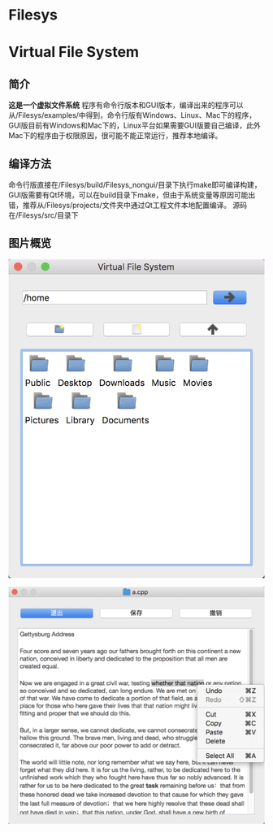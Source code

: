 # Filesys
# Virtual File System
## 简介
**这是一个虚拟文件系统**
程序有命令行版本和GUI版本，编译出来的程序可以从/Filesys/examples/中得到，命令行版有Windows、Linux、Mac下的程序，GUI版目前有Windows和Mac下的，Linux平台如果需要GUI版要自己编译，此外Mac下的程序由于权限原因，很可能不能正常运行，推荐本地编译。

## 编译方法
命令行版直接在/Filesys/build/Filesys_nongui/目录下执行make即可编译构建，GUI版需要有Qt环境，可以在build目录下make，但由于系统变量等原因可能出错，推荐从/Filesys/projects/文件夹中通过Qt工程文件本地配置编译。
源码在/Filesys/src/目录下

## 图片概览
![文件浏览](https://raw.githubusercontent.com/FanQu/Filesys/master/resources/instructions/ins1.png)

![文本编辑](https://raw.githubusercontent.com/FanQu/Filesys/master/resources/instructions/edit.png)


